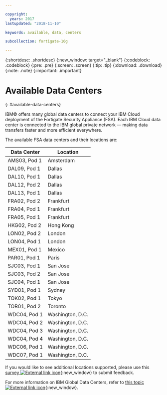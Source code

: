 ```yaml
---

copyright:
  years: 2017
lastupdated: "2018-11-10"

keywords: available, data, centers

subcollection: fortigate-10g

---
```


{:shortdesc: .shortdesc}
{:new_window: target="_blank"}
{:codeblock: .codeblock}
{:pre: .pre}
{:screen: .screen}
{:tip: .tip}
{:download: .download}
{:note: .note}
{:important: .important}

# Available Data Centers
{: #available-data-centers}

IBM© offers many global data centers to connect your IBM Cloud deployment of the Fortigate Security Appliance (FSA).
Each IBM Cloud data center is connected to the IBM global private network — making data transfers faster and more efficient everywhere.

The available FSA data centers and their locations are:

| Data Center | Location |
| ----------- | -------- |
| AMS03, Pod 1 | Amsterdam |
| DAL09, Pod 1 | Dallas |
| DAL10, Pod 1 | Dallas |
| DAL12, Pod 2 | Dallas |
| DAL13, Pod 1 | Dallas |
| FRA02, Pod 2 | Frankfurt |
| FRA04, Pod 1 | Frankfurt |
| FRA05, Pod 1 | Frankfurt |
| HKG02, Pod 2 | Hong Kong |
| LON02, Pod 2 | London |
| LON04, Pod 1 | London |
| MEX01, Pod 1 | Mexico |
| PAR01, Pod 1 | Paris |
| SJC03, Pod 1 | San Jose |
| SJC03, Pod 2 | San Jose |
| SJC04, Pod 1 | San Jose |
| SYD01, Pod 1 | Sydney |
| TOK02, Pod 1 | Tokyo |
| TOR01, Pod 2 | Toronto |
| WDC04, Pod 1 | Washington, D.C. |
| WDC04, Pod 2 | Washington, D.C. |
| WDC04, Pod 3 | Washington, D.C. |
| WDC04, Pod 4 | Washington, D.C. |
| WDC06, Pod 1 | Washington, D.C. |
| WDC07, Pod 1 | Washington, D.C. |

If you would like to see additional locations supported, please use this [survey ![External link icon](../../icons/launch-glyph.svg "External link icon")](http://ibm.biz/firewalllocations){:new_window} to submit feedback.

For more information on IBM Global Data Centers, refer to [this topic ![External link icon](../../icons/launch-glyph.svg "External link icon")](https://www.ibm.com/cloud-computing/bluemix/data-centers){:new_window}.
